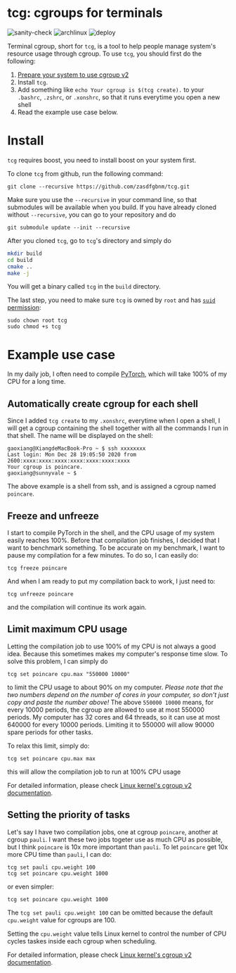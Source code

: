 # tcg: cgroups for terminals

![sanity-check](https://github.com/zasdfgbnm/tcg/workflows/sanity-check/badge.svg)
![archlinux](https://github.com/zasdfgbnm/tcg/workflows/archlinux/badge.svg)
![deploy](https://github.com/zasdfgbnm/tcg/workflows/deploy/badge.svg)

Terminal cgroup, short for `tcg`, is a tool to help people manage system's resource usage through cgroup. To use `tcg`, you should first do the following:
1. [Prepare your system to use cgroup v2](https://wiki.archlinux.org/index.php/Cgroups#Switching_to_cgroups_v2)
2. Install `tcg`.
3. Add something like `echo Your cgroup is $(tcg create).` to your `.bashrc`, `.zshrc`, or `.xonshrc`, so that it runs everytime you open a new shell
4. Read the example use case below.

# Install

`tcg` requires boost, you need to install boost on your system first.


To clone `tcg` from github, run the following command:
```
git clone --recursive https://github.com/zasdfgbnm/tcg.git
```
Make sure you use the `--recursive` in your command line, so that submodules will be available when you build. If you have already cloned without `--recursive`, you can go to your repository and do
```
git submodule update --init --recursive
```


After you cloned `tcg`, go to `tcg`'s directory and simply do
```bash
mkdir build
cd build
cmake ..
make -j
```
You will get a binary called `tcg` in the `build` directory.

The last step, you need to make sure `tcg` is owned by `root` and has [`suid` permission](https://www.howtogeek.com/656646/how-to-use-suid-sgid-and-sticky-bits-on-linux/):
```
sudo chown root tcg
sudo chmod +s tcg
```

# Example use case

In my daily job, I often need to compile [PyTorch](https://github.com/pytorch/pytorch), which will take 100% of my CPU for a long time.

## Automatically create cgroup for each shell

Since I added `tcg create` to my `.xonshrc`, everytime when I open a shell, I will get a cgroup containing the shell together with all the commands I run in that shell. The name will be displayed on the shell:
```
gaoxiang@XiangdeMacBook-Pro ~ $ ssh xxxxxxxx
Last login: Mon Dec 28 19:05:50 2020 from 2600:xxxx:xxxx:xxxx:xxxx:xxxx:xxxx:xxxx
Your cgroup is poincare.
gaoxiang@sunnyvale ~ $
```

The above example is a shell from ssh, and is assigned a cgroup named `poincare`.

## Freeze and unfreeze

I start to compile PyTorch in the shell, and the CPU usage of my system easily reaches 100%. Before that compilation job finishes, I decided that I want to benchmark something. To be accurate on my benchmark, I want to pause my compilation for a few minutes. To do so, I can easily do:
```
tcg freeze poincare
```

And when I am ready to put my compilation back to work, I just need to:
```
tcg unfreeze poincare
```
and the compilation will continue its work again.

## Limit maximum CPU usage

Letting the compilation job to use 100% of my CPU is not always a good idea. Because this sometimes makes my computer's response time slow. To solve this problem, I can simply do
```
tcg set poincare cpu.max "550000 10000"
```
to limit the CPU usage to about 90% on my computer. *Please note that the two numbers depend on the number of cores in your computer, so don't just copy and paste the number above!* The above `550000 10000` means, for every 10000 periods, the cgroup are allowed to use at most 550000 periods. My computer has 32 cores and 64 threads, so it can use at most 640000 for every 10000 periods. Limiting it to 550000 will allow 90000 spare periods for other tasks.

To relax this limit, simply do:
```
tcg set poincare cpu.max max
```
this will allow the compilation job to run at 100% CPU usage

For detailed information, please check [Linux kernel's cgroup v2 documentation](https://www.kernel.org/doc/Documentation/cgroup-v2.txt).

## Setting the priority of tasks

Let's say I have two compilation jobs, one at cgroup `poincare`, another at cgroup `pauli`. I want these two jobs togeter use as much CPU as possible, but I think `poincare` is 10x more important than `pauli`. To let `poincare` get 10x more CPU time than `pauli`, I can do:
```
tcg set pauli cpu.weight 100
tcg set poincare cpu.weight 1000
```
or even simpler:
```
tcg set poincare cpu.weight 1000
```
The `tcg set pauli cpu.weight 100` can be omitted because the default `cpu.weight` value for cgroups are 100.

Setting the `cpu.weight` value tells Linux kernel to control the number of CPU cycles taskes inside each cgroup when scheduling.

For detailed information, please check [Linux kernel's cgroup v2 documentation](https://www.kernel.org/doc/Documentation/cgroup-v2.txt).

